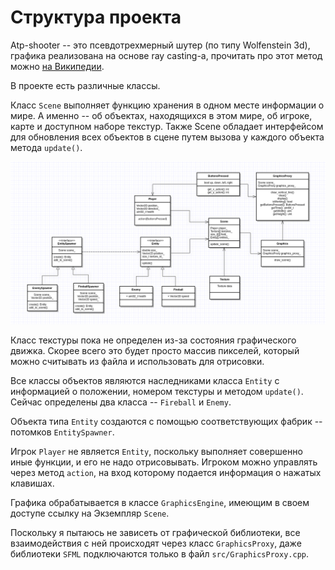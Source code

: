# Структура проекта

Atp-shooter -- это псевдотрехмерный шутер (по типу Wolfenstein 3d), графика реализована на основе ray casting-а,
прочитать про этот метод можно [на Википедии](https://en.wikipedia.org/wiki/Ray_casting).

В проекте есть различные классы.

Класс `Scene` выполняет функцию хранения в одном месте информации о мире. А именно -- об объектах, находящихся в этом мире,
об игроке, карте и доступном наборе текстур. Также Scene обладает интерфейсом для обновления всех объектов в сцене путем вызова у каждого объекта
метода `update()`.

![alt text](img/uml.png)

Класс текстуры пока не определен из-за состояния графического движка. Скорее всего это будет просто массив пикселей,
который можно считывать из файла и использовать для отрисовки.

Все классы объектов являются наследниками класса `Entity` с информацией о положении, номером текстуры
и методом `update()`. Сейчас определены два класса -- `Fireball` и `Enemy`.

Объекта типа `Entity` создаются с помощью соответствующих фабрик -- потомков `EntitySpawner`.

Игрок `Player` не является `Entity`, поскольку выполняет совершенно иные функции, и его не надо отрисовывать. Игроком можно
управлять через метод `action`, на вход которому подается информация о нажатых клавишах.

Графика обрабатывается в классе `GraphicsEngine`, имеющим в своем доступе ссылку на Экземпляр `Scene`.

Поскольку я пытаюсь не зависеть от графической библиотеки, все взаимодействия с ней происходят через класс `GraphicsProxy`, даже
библиотеки `SFML` подключаются только в файл `src/GraphicsProxy.cpp`.
